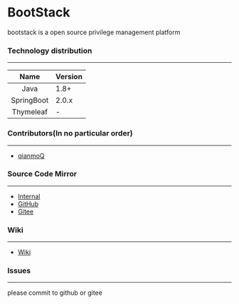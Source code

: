 # BootStack

bootstack is a open source privilege management platform

### Technology distribution
    
---

|Name|Version|
|:---:|---|
|Java|1.8+|
|SpringBoot|2.0.x|
|Thymeleaf|-|

### Contributors(In no particular order)

---

- [qianmoQ](https://github.com/qianmoQ)

### Source Code Mirror

---

- [Internal](https://git.edurt.com/SpringStack/bootstack.git)
- [GitHub](https://github.com/springstack/bootstack.git)
- [Gitee](https://gitee.com/Spring-Stack/bootstack.git)

### Wiki

---

- [Wiki](http://wiki.ttxit.com/display/bootstack)

### Issues

---

please commit to github or gitee
